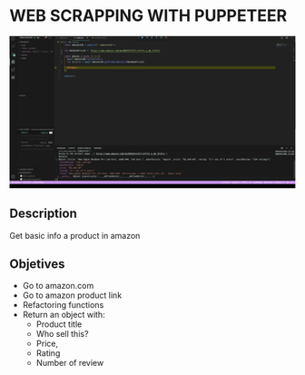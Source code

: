 # WEB SCRAPPING WITH PUPPETEER
![scrapping-amazon](/debugger-amazon.png)

## Description
Get basic info a product in amazon

## Objetives
* Go to amazon.com
* Go to amazon product link
* Refactoring functions
* Return an object with:
  * Product title
  * Who sell this?
  * Price,
  * Rating
  * Number of review